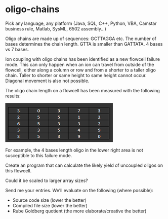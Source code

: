 # oligo-chains

Pick any language, any platform (Java, SQL, C++, Python, VBA,  Camstar business rule, Matlab, SysML, 6502 assembly…)

Oligo chains are made up of sequences: GCTTAGGA etc. The number of bases determines the chain length. GTTA is smaller than GATTATA. 4 bases vs 7 bases.

Ion coupling with oligo chains has been identified as a new flowcell failure mode. This can only happen when an ion can travel  from outside of the flowcell, either along a column or row and from a shorter to a taller oligo chain. Taller to shorter or same height to same height cannot occur. Diagonal movement is also not possible.

The oligo chain length on a flowcell has been measured with the following results:

![Alt text](flowcell.png)

For example, the 4 bases length oligo in the lower right area is not susceptible to this failure mode.

Create an program that can calculate the likely yield of uncoupled oligos on this flowcell.

Could it be scaled to larger array sizes?

Send me your entries. We’ll evaluate on the following (where possible):

- Source code size (lower the better)
- Compiled file size (lower the better)
- Rube Goldberg quotient (the more elaborate/creative the better)

